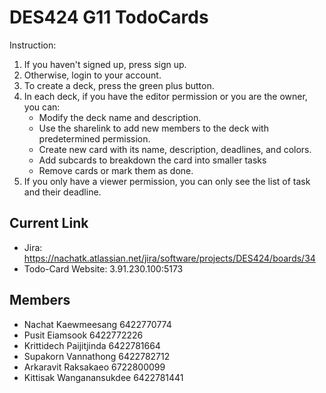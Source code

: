 # DES424 G11 TodoCards
Instruction:
1. If you haven't signed up, press sign up.
2. Otherwise, login to your account.
3. To create a deck, press the green plus button.
4. In each deck, if you have the editor permission or you are the owner, you can:
    - Modify the deck name and description.
    - Use the sharelink to add new members to the deck with predetermined permission.
    - Create new card with its name, description, deadlines, and colors.
    - Add subcards to breakdown the card into smaller tasks
    - Remove cards or mark them as done.
5. If you only have a viewer permission, you can only see the list of task and their deadline.

## Current Link
- Jira: https://nachatk.atlassian.net/jira/software/projects/DES424/boards/34
- Todo-Card Website: 3.91.230.100:5173

## Members
- Nachat Kaewmeesang 6422770774
- Pusit Eiamsook 6422772226
- Krittidech Paijitjinda 6422781664
- Supakorn Vannathong 6422782712
- Arkaravit Raksakaeo 6722800099
- Kittisak Wanganansukdee 6422781441
